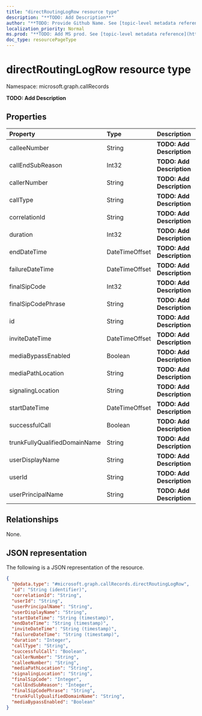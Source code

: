 ```yaml
---
title: "directRoutingLogRow resource type"
description: "**TODO: Add Description**"
author: "**TODO: Provide Github Name. See [topic-level metadata reference](https://msgo.azurewebsites.net/add/document/guidelines/metadata.html#topic-level-metadata)**"
localization_priority: Normal
ms.prod: "**TODO: Add MS prod. See [topic-level metadata reference](https://msgo.azurewebsites.net/add/document/guidelines/metadata.html#topic-level-metadata)**"
doc_type: resourcePageType
---
```


# directRoutingLogRow resource type

Namespace: microsoft.graph.callRecords

**TODO: Add Description**

## Properties
|Property|Type|Description|
|:---|:---|:---|
|calleeNumber|String|**TODO: Add Description**|
|callEndSubReason|Int32|**TODO: Add Description**|
|callerNumber|String|**TODO: Add Description**|
|callType|String|**TODO: Add Description**|
|correlationId|String|**TODO: Add Description**|
|duration|Int32|**TODO: Add Description**|
|endDateTime|DateTimeOffset|**TODO: Add Description**|
|failureDateTime|DateTimeOffset|**TODO: Add Description**|
|finalSipCode|Int32|**TODO: Add Description**|
|finalSipCodePhrase|String|**TODO: Add Description**|
|id|String|**TODO: Add Description**|
|inviteDateTime|DateTimeOffset|**TODO: Add Description**|
|mediaBypassEnabled|Boolean|**TODO: Add Description**|
|mediaPathLocation|String|**TODO: Add Description**|
|signalingLocation|String|**TODO: Add Description**|
|startDateTime|DateTimeOffset|**TODO: Add Description**|
|successfulCall|Boolean|**TODO: Add Description**|
|trunkFullyQualifiedDomainName|String|**TODO: Add Description**|
|userDisplayName|String|**TODO: Add Description**|
|userId|String|**TODO: Add Description**|
|userPrincipalName|String|**TODO: Add Description**|

## Relationships
None.

## JSON representation
The following is a JSON representation of the resource.
<!-- {
  "blockType": "resource",
  "@odata.type": "microsoft.graph.callRecords.directRoutingLogRow"
}
-->
``` json
{
  "@odata.type": "#microsoft.graph.callRecords.directRoutingLogRow",
  "id": "String (identifier)",
  "correlationId": "String",
  "userId": "String",
  "userPrincipalName": "String",
  "userDisplayName": "String",
  "startDateTime": "String (timestamp)",
  "endDateTime": "String (timestamp)",
  "inviteDateTime": "String (timestamp)",
  "failureDateTime": "String (timestamp)",
  "duration": "Integer",
  "callType": "String",
  "successfulCall": "Boolean",
  "callerNumber": "String",
  "calleeNumber": "String",
  "mediaPathLocation": "String",
  "signalingLocation": "String",
  "finalSipCode": "Integer",
  "callEndSubReason": "Integer",
  "finalSipCodePhrase": "String",
  "trunkFullyQualifiedDomainName": "String",
  "mediaBypassEnabled": "Boolean"
}
```

